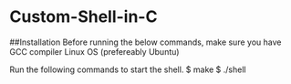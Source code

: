 # Custom-Shell-in-C
##Installation
Before running the below commands, make sure you have
GCC compiler
Linux OS (prefereably Ubuntu)

Run the following commands to start the shell.
$ make
$ ./shell
